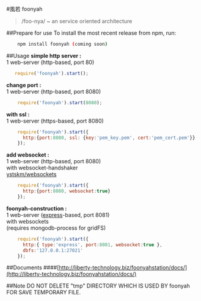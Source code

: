 #風若 foonyah
> /foo-nya/ ~ an service oriented architecture

##Prepare for use
To install the most recent release from npm, run:
```sh
    npm install foonyah (coming soon)
```
##Usage
__simple http server :__  
  1 web-server (http-based, port 80)  
 ```js
	require('foonyah').start();
```
__change port :__  
  1 web-server (http-based, port 8080)  
```js
	require('foonyah').start(8080);
```
__with ssl :__  
  1 web-server (https-based, port 8080)  
```js
	require('foonyah').start({
	  http:{port:8080, ssl: {key:'pem_key.pem', cert:'pem_cert.pem'}}
	});
```
__add websocket :__  
  1 web-server (http-based, port 8080)  
  with websocket-handshaker  
  [ystskm/websockets](https://github.com/ystskm/websockets)  
```js
	require('foonyah').start({
	  http:{port:8080, websocket:true}
	});
```
__foonyah-construction :__  
  1 web-server ([express](http://expressjs.com/)-based, port 8081)  
  with websockets  
  (requires mongodb-process for gridFS)  
```js
	require('foonyah').start({
	  http:{ type:'express', port:8081, websocket:true },
	  dbfs:'127.0.0.1:27021'
	});
```

##Documents
####[http://liberty-technology.biz/foonyahstation/docs/](http://liberty-technology.biz/foonyahstation/docs/)

##Note
DO NOT DELETE "tmp" DIRECTORY WHICH IS USED BY foonyah FOR SAVE
TEMPORARY FILE.
